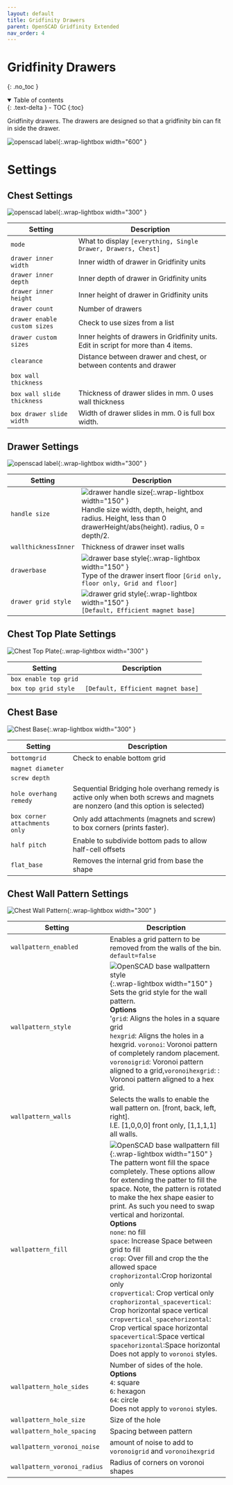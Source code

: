 ```yaml
---
layout: default
title: Gridfinity Drawers
parent: OpenSCAD Gridfinity Extended
nav_order: 4
---
```


# Gridfinity Drawers

{: .no_toc }
<details open markdown="block">
  <summary>
    Table of contents
  </summary>
  {: .text-delta }
- TOC
{:toc}
</details>

Gridfinity drawers. The drawers are designed so that a gridfinity bin can fit in side the drawer.

![openscad label](/assets/openscad/gridfinity-extended/gridfinity_drawer-demo_png.gif){:.wrap-lightbox width="600" }

# Settings
## Chest Settings
![openscad label](/assets/openscad/gridfinity-extended/gridfinity_drawer-chest_png.gif){:.wrap-lightbox width="300" }

Setting | Description
-|-
`mode` | What to display `[everything, Single Drawer, Drawers, Chest]`
`drawer inner width` | Inner width of drawer in Gridfinity units
`drawer inner depth` | Inner depth of drawer in Gridfinity units
`drawer inner height` | Inner height of drawer in Gridfinity units
`drawer count` | Number of drawers
`drawer enable custom sizes` | Check to use sizes from a list
`drawer custom sizes` | Inner heights of drawers in Gridfinity units. Edit in script for more than 4 items.
`clearance` | Distance between drawer and chest, or between contents and drawer
`box wall thickness` | 
`box wall slide thickness` | Thickness of drawer slides in mm. 0 uses wall thickness
`box drawer slide width` | Width of drawer slides in mm. 0 is full box width.

## Drawer Settings
![openscad label](/assets/openscad/gridfinity-extended/gridfinity_drawer-drawer_png.gif){:.wrap-lightbox width="300" }

Setting | Description
-|-
`handle size` | ![drawer handle size](/assets/openscad/gridfinity-extended/gridfinity_drawer-drawerHandle_text.gif){:.wrap-lightbox width="150" }<br>Handle size width, depth, height, and radius. Height, less than 0 drawerHeight/abs(height). radius, 0 = depth/2. 
`wallthicknessInner` | Thickness of drawer inset walls
`drawerbase` | ![drawer base style](/assets/openscad/gridfinity-extended/gridfinity_drawer-drawerBase_text.gif){:.wrap-lightbox width="150" }<br>Type of the drawer insert floor `[Grid only, floor only, Grid and floor]`
`drawer grid style` | ![drawer grid style](/assets/openscad/gridfinity-extended/gridfinity_drawer-drawerGridStyle_text.gif){:.wrap-lightbox width="150" }<br>`[Default, Efficient magnet base]`

## Chest Top Plate Settings
![Chest Top Plate](/assets/openscad/gridfinity-extended/gridfinity_drawer-chest_png.gif){:.wrap-lightbox width="300" }

Setting | Description
-|-
`box enable top grid` | 
`box top grid style` | `[Default, Efficient magnet base]`

## Chest Base
![Chest Base](/assets/openscad/gridfinity-extended/gridfinity_drawer-chestBottom_png.gif){:.wrap-lightbox width="300" }

Setting | Description
-|-
`bottomgrid` | Check to enable bottom grid
`magnet diameter`| 
`screw depth` | 
`hole overhang remedy` | Sequential Bridging hole overhang remedy is active only when both screws and magnets are nonzero (and this option is selected)
`box corner attachments only` | Only add attachments (magnets and screw) to box corners (prints faster).
`half pitch` | Enable to subdivide bottom pads to allow half-cell offsets
`flat_base` | Removes the internal grid from base the shape

## Chest Wall Pattern Settings
![Chest Wall Pattern](/assets/openscad/gridfinity-extended/gridfinity_drawer-chestWalls_png.gif){:.wrap-lightbox width="300" }

Setting | Description
-|-
`wallpattern_enabled` | Enables a grid pattern to be removed from the walls of the bin.<br>`default=false`
`wallpattern_style` | ![OpenSCAD base wallpattern style](/assets/openscad/gridfinity-extended/gridfinity_basic_cup-wallpatternstyle_text.gif){:.wrap-lightbox width="150" }<BR> Sets the grid style for the wall pattern.<br>**Options**<br>'`grid`: Aligns the holes in a square grid<br>`hexgrid`: Aligns the holes in a hexgrid. `voronoi`: Voronoi pattern of completely random placement.<br>`voronoigrid`: Voronoi pattern aligned to a grid,`voronoihexgrid`: : Voronoi pattern aligned to a hex grid.
`wallpattern_walls` | Selects the walls to enable the wall pattern on. [front, back, left, right].<br>I.E. [1,0,0,0] front only, [1,1,1,1] all walls.
`wallpattern_fill` | ![OpenSCAD base wallpattern fill](/assets/openscad/gridfinity-extended/gridfinity_basic_cup-wallpatternfill_text.gif){:.wrap-lightbox width="150" }<BR>The pattern wont fill the space completely. These options allow for extending the patter to fill the space. Note, the pattern is rotated to make the hex shape easier to print. As such you need to swap vertical and horizontal.<br>**Options**<br>`none`: no fill<br>`space`: Increase Space between grid to fill<br>`crop`: Over fill and crop the the allowed space<br>`crophorizontal`:Crop horizontal only<br>`cropvertical`: Crop vertical only<br>`crophorizontal_spacevertical`: Crop horizontal space vertical<br>`cropvertical_spacehorizontal`: Crop vertical space horizontal<br>`spacevertical`:Space vertical<br>`spacehorizontal`:Space horizontal<br>Does not apply to `voronoi` styles.
`wallpattern_hole_sides` | Number of sides of the hole.<br>**Options**<br>`4`: square<br>`6`: hexagon<br>`64`: circle<br>Does not apply to `voronoi` styles.
`wallpattern_hole_size` | Size of the hole
`wallpattern_hole_spacing` | Spacing between pattern
`wallpattern_voronoi_noise` | amount of noise to add to `voronoigrid` and `voronoihexgrid`
`wallpattern_voronoi_radius` | Radius of corners on voronoi shapes 
